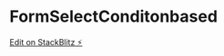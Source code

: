 # FormSelectConditonbased

[Edit on StackBlitz ⚡️](https://stackblitz.com/edit/stackblitz-starters-ptxwak)